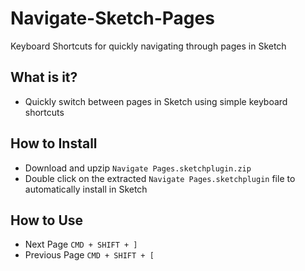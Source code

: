 # Navigate-Sketch-Pages
Keyboard Shortcuts for quickly navigating through pages in Sketch

## What is it?
- Quickly switch between pages in Sketch using simple keyboard shortcuts

## How to Install
- Download and upzip `Navigate Pages.sketchplugin.zip`
- Double click on the extracted `Navigate Pages.sketchplugin` file to automatically install in Sketch

## How to Use
- Next Page `CMD + SHIFT + ]`
- Previous Page `CMD + SHIFT + [`
